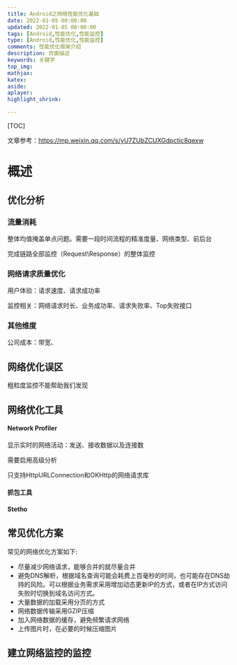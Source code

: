```yaml
---
title: Android之网络性能优化基础
date: 2022-01-05 00:00:00
updated: 2022-01-05 00:00:00
tags: [Android,性能优化,性能监控]
type: [Android,性能优化,性能监控]
comments: 性能优化框架介绍
description: 页面描述
keywords: 关键字
top_img:
mathjax:
katex:
aside:
aplayer:
highlight_shrink:

---
```




[TOC]

文章参考：https://mp.weixin.qq.com/s/yU7ZUbZCUXGdpctic8qexw

# 概述

## 优化分析

### 流量消耗


整体均值掩盖单点问题。需要一段时间流程的精准度量、网络类型、前后台

完成链路全部监控（Request\Response）的整体监控




### 网络请求质量优化

用户体验：请求速度、请求成功率

监控相关：网络请求时长、业务成功率、请求失败率、Top失败接口

### 其他维度

公司成本：带宽、

## 网络优化误区



粗粒度监控不能帮助我们发现





## 网络优化工具

#### Network Profiler

显示实时的网络活动：发送、接收数据以及连接数

需要启用高级分析

只支持HttpURLConnection和OKHttp的网络请求库




#### 抓包工具


#### Stetho









## 常见优化方案

常见的网络优化方案如下:

- 尽量减少网络请求，能够合并的就尽量合并
- 避免DNS解析，根据域名查询可能会耗费上百毫秒的时间，也可能存在DNS劫持的风险。可以根据业务需求采用增加动态更新IP的方式，或者在IP方式访问失败时切换到域名访问方式。
- 大量数据的加载采用分页的方式
- 网络数据传输采用GZIP压缩
- 加入网络数据的缓存，避免频繁请求网络
- 上传图片时，在必要的时候压缩图片



## 建立网络监控的监控